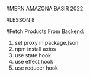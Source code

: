 #MERN AMAZONA BASIR 2022

#LESSON 8

#Fetch Products From Backend:

1. set proxy in package.]son
2. npm install axios
3. use state hook
4. use effect hook
5. use reducer hook
